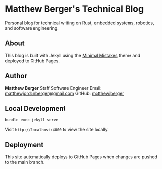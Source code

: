 # Matthew Berger's Technical Blog

Personal blog for technical writing on Rust, embedded systems, robotics, and software engineering.

## About

This blog is built with Jekyll using the [Minimal Mistakes](https://github.com/mmistakes/minimal-mistakes) theme and deployed to GitHub Pages.

## Author

**Matthew Berger**
Staff Software Engineer
Email: matthewjordanberger@gmail.com
GitHub: [matthewjberger](https://github.com/matthewjberger)

## Local Development

```bash
bundle exec jekyll serve
```

Visit `http://localhost:4000` to view the site locally.

## Deployment

This site automatically deploys to GitHub Pages when changes are pushed to the main branch.
